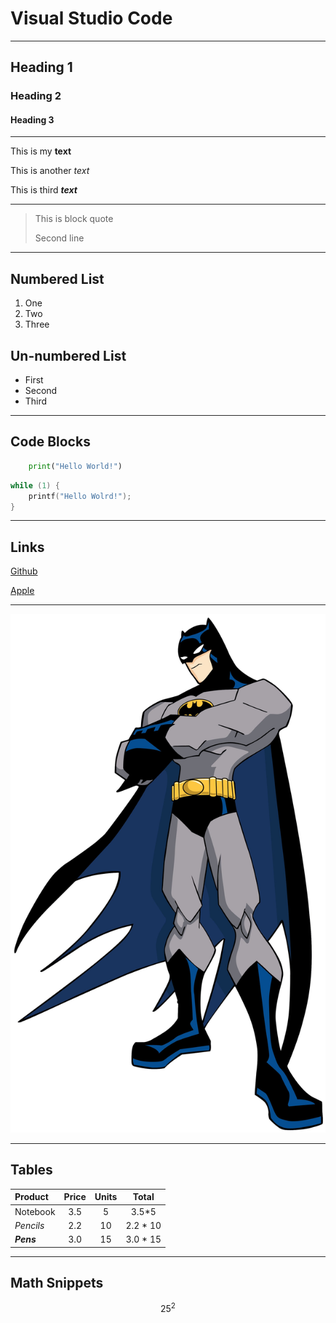 # Visual Studio Code
---
## Heading 1

### Heading 2

#### Heading 3
---
This is my **text**

This is another _text_

This is third ***text***
___
> This is block quote
>
> Second line
***
## Numbered List
1. One
2. Two
3. Three

## Un-numbered List
* First
* Second
* Third
----
## Code Blocks
```python
    print("Hello World!")
```

~~~C
while (1) {
    printf("Hello Wolrd!");
}
~~~
---
## Links
[Github](www.github.com)

[Apple](www.Apple.com)

---
![Batman](images/heros/Batman.jpg)

---
## Tables

| **Product** | **Price** | **Units** | **Total** |
| :---        | :---:     |  :---:    |  :---:    |
| Notebook    | 3.5       | 5         | 3.5*5     |
| _Pencils_   | 2.2       | 10        | 2.2 * 10  |
| ***Pens***  | 3.0       | 15        | 3.0 * 15  |

---
## Math Snippets

$$
25 ^ 2
$$